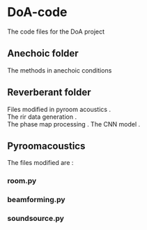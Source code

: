 # DoA-code
The code files for the DoA project

## Anechoic folder 
The methods in anechoic conditions

## Reverberant folder 
Files modified in pyroom acoustics .  
The rir data generation .  
The phase map processing . 
The CNN model .  

## Pyroomacoustics
The files modified are :
### room.py
### beamforming.py
### soundsource.py
